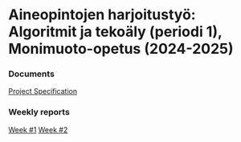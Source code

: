 # Aineopintojen harjoitustyö: Algoritmit ja tekoäly (periodi 1), Monimuoto-opetus (2024-2025)

### Documents
  [Project Specification](/specification.md)

### Weekly reports
  [Week #1](/week1.md)
  [Week #2](/week2.md)

